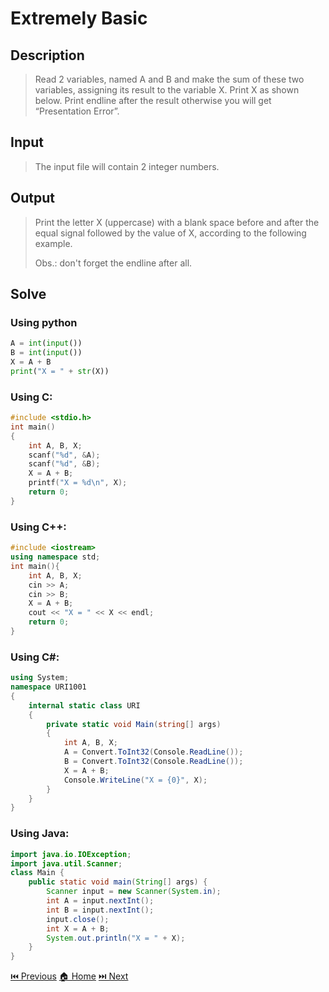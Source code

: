 # Extremely Basic

## Description

> Read 2 variables, named A and B and make the sum of these two variables, assigning its result to the variable X. Print X as shown below. Print endline after the result otherwise you will get “Presentation Error”.

## Input

> The input file will contain 2 integer numbers.

## Output

> Print the letter X (uppercase) with a blank space before and after the equal signal followed by the value of X, according to the following example.
>
> Obs.: don't forget the endline after all.

## Solve

### Using python

```python
A = int(input())
B = int(input())
X = A + B
print("X = " + str(X))
```

### Using C:

```c
#include <stdio.h>
int main()
{
    int A, B, X;
    scanf("%d", &A);
    scanf("%d", &B);
    X = A + B;
    printf("X = %d\n", X);
    return 0;
}
```

### Using C++:

```c++
#include <iostream>
using namespace std;
int main(){
    int A, B, X;
    cin >> A;
    cin >> B;
    X = A + B;
    cout << "X = " << X << endl;
    return 0;
}
```

### Using C#:

```c#
using System;
namespace URI1001
{
    internal static class URI
    {
        private static void Main(string[] args)
        {
            int A, B, X;
            A = Convert.ToInt32(Console.ReadLine());
            B = Convert.ToInt32(Console.ReadLine());
            X = A + B;
            Console.WriteLine("X = {0}", X);
        }
    }
}
```

### Using Java:

```java
import java.io.IOException;
import java.util.Scanner;
class Main {
    public static void main(String[] args) {
        Scanner input = new Scanner(System.in);
        int A = input.nextInt();
        int B = input.nextInt();
        input.close();
        int X = A + B;
        System.out.println("X = " + X);
    }
}
```

[⏮️ Previous](/URI_1000/URI_1000.md)
[🏠 Home](/README.md)
[⏭️ Next](/URI_1002/URI_1002.md)
